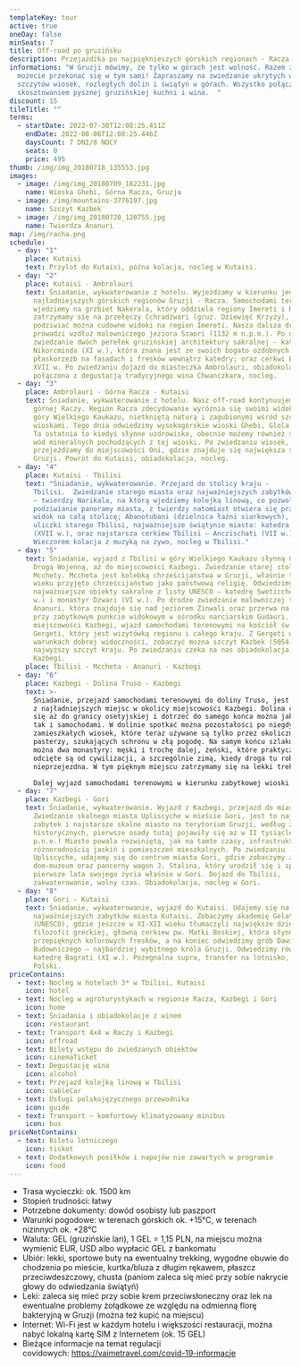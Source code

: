 ```yaml
---
templateKey: tour
active: true
oneDay: false
minSeats: 7
title: Off-road po gruzińsku
description: Przejażdżka po najpięknieszych górskich regionach - Racza i Chewi
informations: "W Gruzji mówimy, że tylko w górach jest wolność. Razem z nami
  możecie przekonać się w tym sami! Zapraszamy na zwiedzanie ukrytych wśród
  szczytów wiosek, rozległych dolin i świątyń w górach. Wszystko połączone z
  skosztowaniem pysznej gruzińskiej kuchni i wina.  "
discount: 15
tileTitle: ""
terms:
  - startDate: 2022-07-30T12:08:25.411Z
    endDate: 2022-08-06T12:08:25.446Z
    daysCount: 7 DNI/8 NOCY
    seats: 0
    price: 495
thumb: /img/img_20180718_135553.jpg
images:
  - image: /img/img_20180709_182231.jpg
    name: Wioska Ghebi, Górna Racza, Gruzja
  - image: /img/mountains-3776197.jpg
    name: Szczyt Kazbek
  - image: /img/img_20180720_120755.jpg
    name: Twierdza Ananuri
map: /img/racha.png
schedule:
  - day: "1"
    place: Kutaisi
    text: Przylot do Kutaisi, późna kolacja, nocleg w Kutaisi.
  - day: "2"
    place: Kutaisi - Ambrolauri
    text: Śniadanie, wykwaterowanie z hotelu. Wyjeżdżamy w kierunku jednego z
      najładniejszych górskich regionów Gruzji - Racza. Samochodami terenowymi
      wjedziemy na grzbiet Nakerala, który oddziela regiony Imereti i Racza i
      zatrzymamy się na przełęczy Cchradżwari (gruz. Dziewięć Krzyży), z której
      podziwiać można cudowne widoki na region Imereti. Nasza dalsza droga
      prowadzi wzdłuż malowniczego jeziora Szaori (1132 m n.p.m.). Po drodze
      zwiedzanie dwóch perełek gruzińskiej architektury sakralnej - katedry
      Nikorcminda (XI w.), która znana jest ze swoich bogato ozdobnych
      płaskorzeźb na fasadach i fresków wewnątrz katedry; oraz cerkwi Barakoni z
      XVII w. Po zwiedzaniu dojazd do miasteczka Ambrolauri, obiadokolacja
      połączona z degustacją tradycyjnego wina Chwanczkara, nocleg.
  - day: "3"
    place: Ambrolauri - Górna Racza - Kutaisi
    text: Śniadanie, wykwaterowanie z hotelu. Nasz off-road kontynuujemy w kierunku
      górnej Raczy. Region Racza zdecydowanie wyróżnia się swoimi widokami na
      góry Wielkiego Kaukazu, nietkniętą naturą i zagubionymi wśród szczytów
      wioskami. Tego dnia odwiedzimy wysokogórskie wioski Ghebi, Glola i Utsera.
      Ta ostatnia to kiedyś słynne uzdrowisko, obecnie możemy również skosztować
      wód mineralnych pochodzących z tej wioski. Po zwiedzaniu wiosek,
      przejeżdżamy do miejscowości Oni, gdzie znajduje się największa synagoga
      Gruzji. Powrót do Kutaisi, obiadokolacja, nocleg.
  - day: "4"
    place: Kutaisi - Tbilisi
    text: "Śniadanie, wykwaterowanie. Przejazd do stolicy kraju -
      Tbilisi.  Zwiedzanie starego miasta oraz najważniejszych zabytków stolicy
      – twierdzy Narikala, na którą wjedziemy kolejką linową, co pozwoli nam na
      podziwianie panoramy miasta, z twierdzy natomiast otwiera się przepiękny
      widok na całą stolicę; Abanotubani (dzielnica łaźni siarkowych), kręte
      uliczki starego Tbilisi, najważniejsze świątynie miasta: katedra Sioni
      (XVII w.), oraz najstarsza cerkiew Tbilisi – Anczischati (VII w.).
      Wieczorem kolacja z muzyką na żywo, nocleg w Tbilisi."
  - day: "5"
    text: Śniadanie, wyjazd z Tbilisi w góry Wielkiego Kaukazu słynną Gruzińską
      Drogą Wojenną, aż do miejscowości Kazbegi. Zwiedzanie starej stolicy
      Mcchety. Mccheta jest kolebką chrześcijaństwa w Gruzji, właśnie tu w IV
      wieku przyjęto chrześcijaństwo jako państwową religię. Odwiedzimy
      najważniejsze obiekty sakralne z listy UNESCO – katedrę Sweticchoweli (XI
      w.) i monastyr Dżwari (VI w.). Po drodze zwiedzanie malowniczej twierdzy
      Ananuri, która znajduje się nad jeziorem Żinwali oraz przerwa na zdjęcia
      przy zabytkowym punkcie widokowym w ośrodku narciarskim Gudauri. Dojazd do
      miejscowości Kazbegi, wjazd samochodami terenowymi na kościół św. Trójcy
      Gergeti, który jest wizytówką regionu i całego kraju. Z Gergeti w
      warunkach dobrej widoczności, zobaczyć można szczyt Kazbek (5054 m), drugi
      najwyższy szczyt kraju. Po zwiedzaniu czeka na nas obiadokolacja, nocleg w
      Kazbegi.
    place: Tbilisi - Mccheta - Ananuri - Kazbegi
  - day: "6"
    place: Kazbegi - Dolina Truso - Kazbegi
    text: >-
      Śniadanie, przejazd samochodami terenowymi do doliny Truso, jest to jedno
      z najładniejszych miejsc w okolicy miejscowości Kazbegi. Dolina ciągnie
      się aż do granicy osetyjskiej i dotrzeć do samego końca można jak pieszo,
      tak i samochodami. W dolinie spotkać można pozostałości po niegdyś
      zamieszkałych wiosek, które teraz używane są tylko przez okolicznych
      pasterzy, szukających schronu w złą pogodę. Na samym końcu szlaku zobaczyć
      można dwa monastyry: męski i trochę dalej, żeński, które praktycznie
      odcięte są od cywilizacji, a szczególnie zimą, kiedy droga tu robi się
      nieprzejezdna. W tym pięknym miejscu zatrzymamy się na lekki trekking.  

      Dalej wyjazd samochodami terenowymi w kierunku zabytkowej wioski Dżuta (łączna trasa ok 20 km), po drodze towarzyszyć nam będą przepiękne widoki. .Po spacerze w pięknych okolicznościach przyrody, powrót do Kazbegi, obiadokolacja, nocleg.
  - day: "7"
    place: Kazbegi - Gori
    text: Śniadanie, wykwaterowanie. Wyjazd z Kazbegi, przejazd do miasta Gori.
      Zwiedzanie skalnego miasta Upliscyche w mieście Gori, jest to najstarszy
      zabytek i najstarsze skalne miasto na terytorium Gruzji, według źródeł
      historycznych, pierwsze osady tutaj pojawiły się aż w II tysiącleciu
      p.n.e.! Miasto powala rozwiniętą, jak na tamte czasy, infrastrukturą oraz
      różnorodnością jaskiń i pomieszczeń mieszkalnych. Po zwiedzaniu
      Upliscyche, udajemy się do centrum miasta Gori, gdzie zobaczymy z zewnątrz
      dom-muzeum oraz pancerny wagon J. Stalina, który urodził się i spędził
      pierwsze lata swojego życia właśnie w Gori. Dojazd do Tbilisi,
      zakwaterowanie, wolny czas. Obiadokolacja, nocleg w Gori.
  - day: "8"
    place: Gori - Kutaisi
    text: Śniadanie, wykwaterowanie, wyjazd do Kutaisi. Udajemy się na zwiedzanie
      najważniejszych zabytków miasta Kutaisi. Zobaczymy akademię Gelati
      (UNESCO), gdzie jeszcze w XI-XII wieku tłumaczyli największe dzieła
      filozofii greckiej, główną cerkiew pw. Matki Boskiej, która słynna jest z
      przepięknych kolorowych fresków, a na koniec odwiedzimy grób Dawida
      Budowniczego – najbardziej wybitnego króla Gruzji. Odwiedzimy również
      katedrę Bagrati (XI w.). Pożegnalna supra, transfer na lotnisko, wylot do
      Polski.
priceContains:
  - text: Nocleg w hotelach 3* w Tbilisi, Kutaisi
    icon: hotel
  - text: Nocleg w agroturystykach w regionie Racza, Kazbegi i Gori
    icon: home
  - text: Śniadania i obiadokolacje z winem
    icon: restaurant
  - text: Transport 4x4 w Raczy i Kazbegi
    icon: offroad
  - text: Bilety wstępu do zwiedzanych obiektów
    icon: cinemaTicket
  - text: Degustację wina
    icon: alcohol
  - text: Przejazd kolejką linową w Tbilisi
    icon: cableCar
  - text: Usługi polskojęzycznego przewodnika
    icon: guide
  - text: Transport – komfortowy klimatyzowany minibus
    icon: bus
priceNotContains:
  - text: Biletu lotniczego
    icon: ticket
  - text: Dodatkowych posiłków i napojów nie zawartych w programie
    icon: food
---
```

* Trasa wycieczki: ok. 1500 km
* Stopień trudności: łatwy
* Potrzebne dokumenty: dowód osobisty lub paszport
* Warunki pogodowe: w terenach górskich ok. +15°C, w terenach nizinnych ok. +28°C
* Waluta: GEL (gruzińskie lari), 1 GEL = 1,15 PLN, na miejscu można wymienić EUR, USD albo wypłacić GEL z bankomatu
* Ubiór: lekki, sportowe buty na ewentualny trekking, wygodne obuwie do chodzenia po mieście, kurtka/bluza z długim rękawem, płaszcz przeciwdeszczowy, chusta (paniom zaleca się mieć przy sobie nakrycie głowy do odwiedzania świątyń)
* Leki: zaleca się mieć przy sobie krem przeciwsłoneczny oraz lek na ewentualne problemy żołądkowe ze względu na odmienną florę bakteryjną w Gruzji (można też kupić na miejscu)
* Internet: Wi-Fi jest w każdym hotelu i większości restauracji, można nabyć lokalną kartę SIM z Internetem (ok. 15 GEL)
* Bieżące informacje na temat regulacji covidowych: <https://vaimetravel.com/covid-19-informacje>